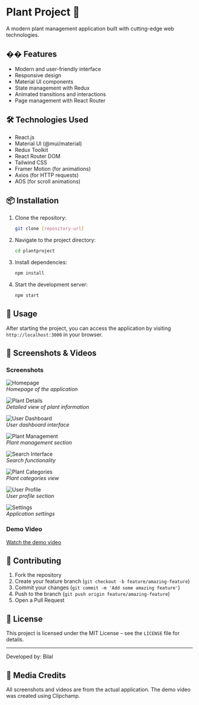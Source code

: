 # Plant Project 🌱

A modern plant management application built with cutting-edge web technologies.

## �� Features

- Modern and user-friendly interface
- Responsive design
- Material UI components
- State management with Redux
- Animated transitions and interactions
- Page management with React Router

## 🛠️ Technologies Used

- React.js
- Material UI (@mui/material)
- Redux Toolkit
- React Router DOM
- Tailwind CSS
- Framer Motion (for animations)
- Axios (for HTTP requests)
- AOS (for scroll animations)

## 📦 Installation

1. Clone the repository:
   ```bash
   git clone [repository-url]
   ```

2. Navigate to the project directory:
   ```bash
   cd plantproject
   ```

3. Install dependencies:
   ```bash
   npm install
   ```

4. Start the development server:
   ```bash
   npm start
   ```

## 🎯 Usage

After starting the project, you can access the application by visiting `http://localhost:3000` in your browser.

## 📱 Screenshots & Videos

### Screenshots

![Homepage](Plant/plantproject/src/readmephotos/Screenshot%20(1).png)  
*Homepage of the application*

![Plant Details](Plant/plantproject/src/readmephotos/Screenshot%20(2).png)  
*Detailed view of plant information*

![User Dashboard](Plant/plantproject/src/readmephotos/Screenshot%20(3).png)  
*User dashboard interface*

![Plant Management](Plant/plantproject/src/readmephotos/Screenshot%20(4).png)  
*Plant management section*

![Search Interface](Plant/plantproject/src/readmephotos/Screenshot%20(5).png)  
*Search functionality*

![Plant Categories](Plant/plantproject/src/readmephotos/Screenshot%20(6).png)  
*Plant categories view*

![User Profile](Plant/plantproject/src/readmephotos/Screenshot%20(7).png)  
*User profile section*

![Settings](Plant/plantproject/src/readmephotos/Screenshot%20(8).png)  
*Application settings*

### Demo Video

[Watch the demo video](Plant/plantproject/src/readmephotos/readmevideo1%20-%20Made%20with%20Clipchamp.mp4)

## 👥 Contributing

1. Fork the repository  
2. Create your feature branch (`git checkout -b feature/amazing-feature`)  
3. Commit your changes (`git commit -m 'Add some amazing feature'`)  
4. Push to the branch (`git push origin feature/amazing-feature`)  
5. Open a Pull Request

## 📝 License

This project is licensed under the MIT License – see the `LICENSE` file for details.



---
Developed by: Bilal

## 📸 Media Credits

All screenshots and videos are from the actual application. The demo video was created using Clipchamp.
